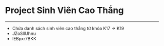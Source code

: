 # Project Sinh Viên Cao Thắng

<hr>
<ul>
    <li>Chứa danh sách sinh viên cao thắng từ khóa K17 -> K19</li>
    <li>JZoSIlUhnu</li>
    <li>lEBpxr7BKK</li>
</ul>